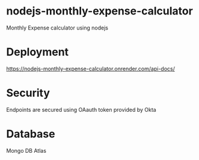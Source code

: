 # nodejs-monthly-expense-calculator
Monthly Expense calculator using nodejs

# Deployment
https://nodejs-monthly-expense-calculator.onrender.com/api-docs/

# Security
Endpoints are secured using OAauth token provided by Okta

# Database
Mongo DB Atlas

